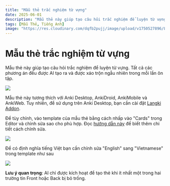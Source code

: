 ```yaml
---
title: "Mẫu thẻ trắc nghiệm từ vựng"
date: 2025-06-01
description: "Mẫu thẻ này giúp tạo câu hỏi trắc nghiệm để luyện từ vựng. Tất cả các phương án đều được AI tạo ra và được xáo trộn ngẫu nhiên trong mỗi lần ôn tập."
tags: [Mẫu Thẻ, Tiếng Anh]
image: "https://res.cloudinary.com/dqfb2pujj/image/upload/v1750527896/Langki/gvvhyaoyegxqqesgah7w.png"
---
```


# Mẫu thẻ trắc nghiệm từ vựng

Mẫu thẻ này giúp tạo câu hỏi trắc nghiệm để luyện từ vựng. Tất cả các phương án đều được AI tạo ra và được xáo trộn ngẫu nhiên trong mỗi lần ôn tập.

<!--truncate-->

![](https://res.cloudinary.com/dqfb2pujj/image/upload/v1750526067/Langki/kanrtvkll8jcnuxfcyml.gif)

Mẫu thẻ này tương thích với Anki Desktop, AnkiDroid, AnkiMobile và AnkiWeb. Tuy nhiên, để sử dụng trên Anki Desktop, bạn cần cài đặt [Langki Addon](https://ankiweb.net/shared/info/1400986563).

Để tùy chỉnh, vào template của mẫu thẻ bằng cách nhấp vào "Cards" trong Editor và chỉnh sửa sao cho phù hợp. Đọc [hướng dẫn này](https://langki.net/vi/docs/langki_configuration) để biết thêm chi tiết cách chỉnh sửa.

![](https://res.cloudinary.com/dqfb2pujj/image/upload/v1750492139/Langki/wpl2vsguarqindjfryqj.png)

Để có định nghĩa tiếng Việt bạn cần chỉnh sửa "English" sang "Vietnamese" trong template như sau

![](https://res.cloudinary.com/dqfb2pujj/image/upload/v1750527561/Langki/uvbxmvzcgprz3c2wbdqs.png)

**Lưu ý quan trọng**: AI chỉ được kích hoạt để tạo thẻ khi ít nhất một trong hai trường tin Front hoặc Back bị bỏ trống.

